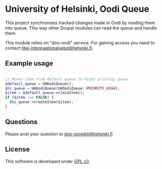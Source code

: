 # University of Helsinki, Oodi Queue

This project synchronises tracked changes made in Oodi by reading them into
queue. This way other Drupal modules can read the queue and handle them.

This module relies on "doo-oodi" service. For gaining access you need to contact
tike-integraatiopalvelut@helsinki.fi.

## Example usage

```php

// Moves item from default queue to hight priority queue
$default_queue = UHOodiQueue();
$hi_queue = UHOodiQueue(UHOodiQueue::PRIORITY_HIGH);
$item = $default_queue->claimItem();
if ($item !== FALSE) {
  $hi_queue->createItem($item);
}


```

## Questions
Please post your question to doo-projekti@helsinki.fi

## License
This software is developed under [GPL v3](LICENSE.txt).
